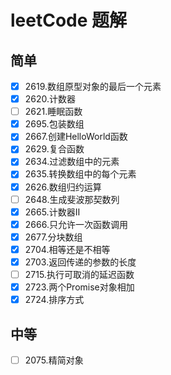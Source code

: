 # leetCode 题解

## 简单

- [x] 2619.数组原型对象的最后一个元素
- [x] 2620.计数器
- [ ] 2621.睡眠函数
- [x] 2695.包装数组
- [x] 2667.创建HelloWorld函数
- [x] 2629.复合函数
- [x] 2634.过滤数组中的元素
- [x] 2635.转换数组中的每个元素
- [x] 2626.数组归约运算
- [ ] 2648.生成斐波那契数列
- [x] 2665.计数器Ⅱ
- [x] 2666.只允许一次函数调用
- [x] 2677.分块数组
- [x] 2704.相等还是不相等
- [x] 2703.返回传递的参数的长度
- [ ] 2715.执行可取消的延迟函数
- [x] 2723.两个Promise对象相加
- [x] 2724.排序方式

## 中等

- [ ] 2075.精简对象
